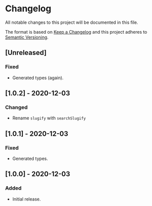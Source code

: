 # Changelog

All notable changes to this project will be documented in this file.

The format is based on [Keep a Changelog](http://keepachangelog.com/en/1.0.0/)
and this project adheres to [Semantic Versioning](http://semver.org/spec/v2.0.0.html).

## [Unreleased]

### Fixed

- Generated types (again).

## [1.0.2] - 2020-12-03

### Changed

- Rename `slugify` with `searchSlugify`

## [1.0.1] - 2020-12-03

### Fixed

- Generated types.

## [1.0.0] - 2020-12-03

### Added

- Initial release.

